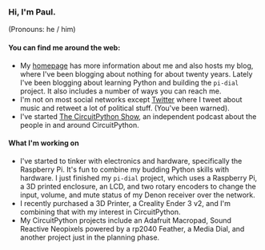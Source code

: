 ### Hi, I'm Paul. 

(Pronouns:  he / him)

<!--
**prcutler/prcutler** is a ✨ _special_ ✨ repository because its `README.md` (this file) appears on your GitHub profile.

Here are some ideas to get you started:

- 🔭 I’m currently working on ...
- 🌱 I’m currently learning ...
- 👯 I’m looking to collaborate on ...
- 🤔 I’m looking for help with ...
- 💬 Ask me about ...
- 📫 How to reach me: ...
- 😄 Pronouns: ...
- ⚡ Fun fact: ...
-->

#### You can find me around the web:
- My [homepage](https://www.paulcutler.org) has more information about me and also hosts my blog, where I've been blogging about nothing for about twenty years.  Lately I've been blogging about learning Python and building the `pi-dial` project.  It also includes a number of ways you can reach me.
- I'm not on most social networks except [Twitter](https://www.twitter.com/prcutler) where I tweet about music and retweet a lot of political stuff. (You've been warned).
- I've started [The CircuitPython Show](https://circuitpythonshow.com), an independent podcast about the people in and around CircuitPython.
#### What I'm working on
- I've started to tinker with electronics and hardware, specifically the Raspberry Pi.  It's fun to combine my budding Python skills with hardware.  I just finished my `pi-dial` project, which uses a Raspberry Pi, a 3D printed enclosure, an LCD, and two rotary encoders to change the input, volume, and mute status of my Denon receiver over the network.
- I recently purchased a 3D Printer, a Creality Ender 3 v2, and I'm combining that with my interest in CircuitPython.
- My CircuitPython projects include an Adafruit Macropad, Sound Reactive Neopixels powered by a rp2040 Feather, a Media Dial, and another project just in the planning phase.

